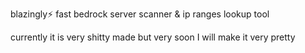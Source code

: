 blazingly⚡ fast bedrock server scanner & ip ranges lookup tool

currently it is very shitty made but very soon I will make it very pretty 
